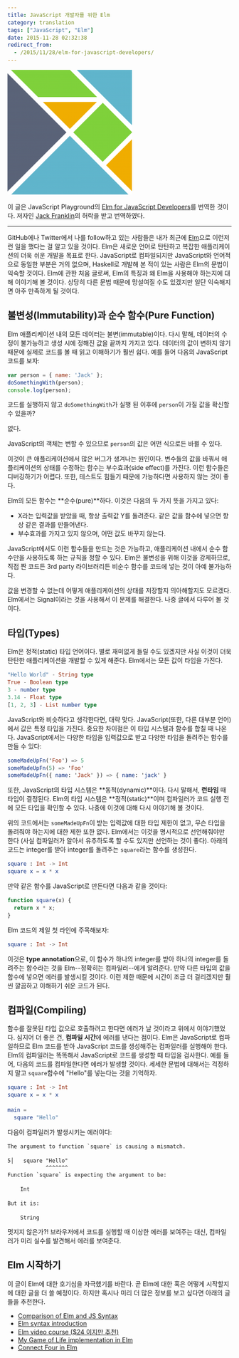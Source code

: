 ```yaml
---
title: JavaScript 개발자를 위한 Elm
category: translation
tags: ["JavaScript", "Elm"]
date: 2015-11-28 02:32:38
redirect_from:
  - /2015/11/28/elm-for-javascript-developers/
---
```


![elm logo](elm-logo.png)

이 글은 JavaScript Playground의 [Elm for JavaScript Developers](http://javascriptplayground.com/blog/2015/11/elm-for-javascript-developers/)를 번역한 것이다. 저자인 [Jack Franklin](https://twitter.com/Jack_Franklin)의 허락을 받고 번역하였다.

--------

GitHub에나 Twitter에서 나를 follow하고 있는 사람들은 내가 최근에 [Elm](http://www.elm-lang.org)으로 이런저런 일을 했다는 걸 알고 있을 것이다. Elm은 새로운 언어로 탄탄하고 복잡한 애플리케이션의 더욱 쉬운 개발을 목표로 한다. JavaScript로 컴파일되지만  JavaScript와 언어적으로 동일한 부분은 거의 없으며, Haskell로 개발해 본 적이 있는 사람은 Elm의 문법이 익숙할 것이다. Elm에 관한 처음 글로써, Elm의 특징과 왜 Elm을 사용해야 하는지에 대해 이야기해 볼 것이다. 상당히 다른 문법 때문에 망설여질 수도 있겠지만 일단 익숙해지면 아주 만족하게 될 것이다.

## 불변성(Immutability)과 순수 함수(Pure Function)

Elm 애플리케이션 내의 모든 데이터는 불변(immutable)이다. 다시 말해, 데이터의 수정이 불가능하고 생성 시에 정해진 값을 끝까지 가지고 있다. 데이터의 값이 변하지 않기 때문에 실제로 코드를 볼 때 읽고 이해하기가 훨씬 쉽다. 예를 들어 다음의 JavaScript 코드를 보자:

```javascript
var person = { name: 'Jack' };
doSomethingWith(person);
console.log(person);
```

코드를 실행하지 않고 `doSomethingWith`가 실행 된 이후에 `person`이 가질 값을 확신할 수 있을까?

없다.

JavaScript의 객체는 변할 수 있으므로 `person`의 값은 어떤 식으로든 바뀔 수 있다.

이것이 큰 애플리케이션에서 많은 버그가 생겨나는 원인이다. 변수들의 값을 바꿔서 애플리케이션의 상태를 수정하는 함수는 부수효과(side effect)를 가진다. 이런 함수들은 디버깅하기가 어렵다. 또한, 테스트도 힘들기 때문에 가능하다면 사용하지 않는 것이 좋다.

Elm의 모든 함수는 **순수(pure)**하다. 이것은 다음의 두 가지 뜻을 가지고 있다:

* X라는 입력값을 받았을 때, 항상 출력값 Y를 돌려준다. 같은 값을 함수에 넣으면 항상 같은 결과를 만들어낸다.
* 부수효과를 가지고 있지 않으며, 어떤 값도 바꾸지 않는다.

JavaScript에서도 이런 함수들을 만드는 것은 가능하고, 애플리케이션 내에서 순수 함수만을 사용하도록 하는 규칙을 정할 수 있다. Elm은 불변성을 위해 이것을 강제하므로, 직접 짠 코드든 3rd party 라이브러리든 비순수 함수를 코드에 넣는 것이 아예 불가능하다.

값을 변경할 수 없는데 어떻게 애플리케이션의 상태를 저장할지 의아해할지도 모르겠다. Elm에서는 Signal이라는 것을 사용해서 이 문제를 해결한다. 나중 글에서 다루어 볼 것이다.

## 타입(Types)

Elm은 정적(static) 타입 언어이다. 별로 재미없게 들릴 수도 있겠지만 사실 이것이 더욱 탄탄한 애플리케이션을 개발할 수 있게 해준다. Elm에서는 모든 값이 타입을 가진다.

```elm
"Hello World" - String type
True - Boolean type
3 - number type
3.14 - Float type
[1, 2, 3] - List number type
```

JavaScript와 비슷하다고 생각한다면, 대략 맞다. JavaScript(또한, 다른 대부분 언어)에서 값은 특정 타입을 가진다. 중요한 차이점은 이 타입 시스템과 함수를 합칠 때 나온다. JavaScript에서는 다양한 타입을 입력값으로 받고 다양한 타입을 돌려주는 함수를 만들 수 있다:

```elm
someMadeUpFn('Foo') => 5
someMadeUpFn(5) => 'Foo'
someMadeUpFn({ name: 'Jack' }) => { name: 'jack' }
```

또한, JavaScript의 타입 시스템은 **동적(dynamic)**이다. 다시 말해서, **런타임** 때 타입이 결정된다. Elm의 타입 시스템은 **정적(static)**이며 컴파일러가 코드 실행 전에 모든 타입을 확인할 수 있다. 나중에 이것에 대해 다시 이야기해 볼 것이다.

위의 코드에서는 `someMadeUpFn`이 받는 입력값에 대한 타입 제한이 없고, 무슨 타입을 돌려줘야 하는지에 대한 제한 또한 없다. Elm에서는 이것을 명시적으로 선언해줘야만 한다 (사실 컴파일러가 알아서 유추하도록 할 수도 있지만 선언하는 것이 좋다). 아래의 코드는 integer를 받아 integer를 돌려주는 `square`라는 함수를 생성한다.

```elm
square : Int -> Int
square x = x * x
```

만약 같은 함수를 JavaScript로 만든다면 다음과 같을 것이다:

```javascript
function square(x) {
  return x * x;
}
```

Elm 코드의 제일 첫 라인에 주목해보자:

```elm
square : Int -> Int
```

이것은 **type annotation**으로, 이 함수가 하나의 integer를 받아 하나의 integer를 돌려주는 함수라는 것을 Elm--정확히는 컴파일러--에게 알려준다. 만약 다른 타입의 값을 함수에 넣으면 에러를 발생시킬 것이다. 이런 제한 때문에 시간이 조금 더 걸리겠지만 훨씬 깔끔하고 이해하기 쉬운 코드가 된다.

## 컴파일(Compiling)
함수를 잘못된 타입 값으로 호출하려고 한다면 에러가 날 것이라고 위에서 이야기했었다. 심지어 더 좋은 건, **컴파일 시간**에 에러를 낸다는 점이다. Elm은 JavaScript로 컴파일하므로 Elm 코드를 받아 JavaScript 코드를 생성해주는 컴파일러를 실행해야 한다. Elm의 컴파일러는 똑똑해서 JavaScript로 코드를 생성할 때 타입을 검사한다. 예를 들어, 다음의 코드를 컴파일한다면 에러가 발생할 것이다. 세세한 문법에 대해서는 걱정하지 말고 `square`함수에 "Hello"를 넣는다는 것을 기억하자.

```elm
square : Int -> Int
square x = x * x

main =
  square "Hello"
```

다음이 컴파일러가 발생시키는 에러이다:

```
The argument to function `square` is causing a mismatch.

5│   square "Hello"
            ^^^^^^^
Function `square` is expecting the argument to be:

    Int

But it is:

    String
```

멋지지 않은가?! 브라우저에서 코드를 실행할 때 이상한 에러를 보여주는 대신, 컴파일러가 미리 실수를 발견해서 에러를 보여준다.

## Elm 시작하기
이 글이 Elm에 대한 호기심을 자극했기를 바란다. 곧 Elm에 대한 혹은 어떻게 시작할지에 대한 글을 더 쓸 예정이다. 하지만 혹시나 미리 더 많은 정보를 보고 싶다면 아래의 글들을 추천한다.

* [Comparison of Elm and JS Syntax](http://elm-lang.org/docs/from-javascript)
* [Elm syntax introduction](http://elm-lang.org/docs/syntax)
* [Elm video course ($24 이지만 추천)](https://pragmaticstudio.com/elm)
* [My Game of Life implementation in Elm](https://github.com/jackfranklin/elm-game-of-life)
* [Connect Four in Elm](https://github.com/jackfranklin/elm-connect-four)